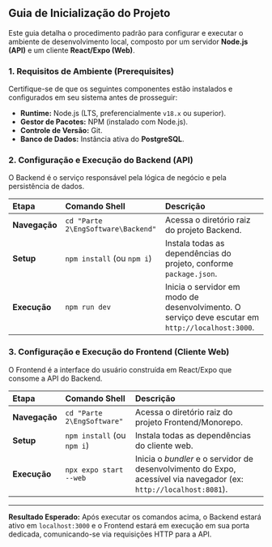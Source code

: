## **Guia de Inicialização do Projeto**

Este guia detalha o procedimento padrão para configurar e executar o ambiente de desenvolvimento local, composto por um servidor **Node.js (API)** e um cliente **React/Expo (Web)**.

### **1. Requisitos de Ambiente (Prerequisites)**

Certifique-se de que os seguintes componentes estão instalados e configurados em seu sistema antes de prosseguir:

* **Runtime:** Node.js (LTS, preferencialmente `v18.x` ou superior).
* **Gestor de Pacotes:** NPM (instalado com Node.js).
* **Controle de Versão:** Git.
* **Banco de Dados:** Instância ativa do **PostgreSQL**.

### **2. Configuração e Execução do Backend (API)**

O Backend é o serviço responsável pela lógica de negócio e pela persistência de dados.

| Etapa | Comando Shell | Descrição |
| :--- | :--- | :--- |
| **Navegação** | `cd "Parte 2\EngSoftware\Backend"` | Acessa o diretório raiz do projeto Backend. |
| **Setup** | `npm install` (ou `npm i`) | Instala todas as dependências do projeto, conforme `package.json`. |
| **Execução** | `npm run dev` | Inicia o servidor em modo de desenvolvimento. O serviço deve escutar em `http://localhost:3000`. |

### **3. Configuração e Execução do Frontend (Cliente Web)**

O Frontend é a interface do usuário construída em React/Expo que consome a API do Backend.

| Etapa | Comando Shell | Descrição |
| :--- | :--- | :--- |
| **Navegação** | `cd "Parte 2\EngSoftware"` | Acessa o diretório raiz do projeto Frontend/Monorepo. |
| **Setup** | `npm install` (ou `npm i`) | Instala todas as dependências do cliente web. |
| **Execução** | `npx expo start --web` | Inicia o *bundler* e o servidor de desenvolvimento do Expo, acessível via navegador (ex: `http://localhost:8081`). |

---

**Resultado Esperado:** Após executar os comandos acima, o Backend estará ativo em `localhost:3000` e o Frontend estará em execução em sua porta dedicada, comunicando-se via requisições HTTP para a API.
